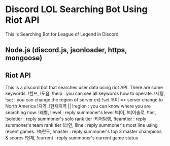 # Discord LOL Searching Bot Using Riot API
This is Searching Bot for League of Legend in Discord.

## Node.js (discord.js, jsonloader, https, mongoose)

## Riot API
This is a discord bot that searches user data using riot API.
There are some keywords.
!헬프, !도움, !help : you can see all keywords how to operate.
!세팅, !set : you can change the region of server ex) !set 북미 => server change to North America
!지역, !현재지역 || !region : you can know where you are searching now.
!레벨, !level : reply summoner's level
!티어, !티어솔로, !tier, !solotier : reply summoner's solo rank tier
!티어팀랭, !teamtier : reply summoner's team rank tier
!라인, !line : reply summoner's most line using recent games.
!숙련도, !master : reply summoner's top 3 master champions & scores
!현재, !current : reply summoner's current game status
